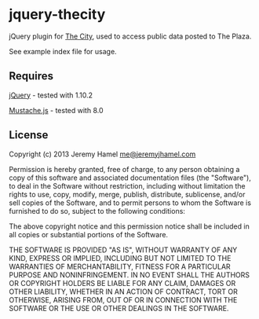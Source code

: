 jquery-thecity
==============

jQuery plugin for [The City](http://www.onthecity.org/), used to access public data posted to The Plaza.

See example index file for usage.


## Requires

[jQuery](https://github.com/jquery/jquery) - tested with 1.10.2

[Mustache.js](https://github.com/janl/mustache.js/) - tested with 8.0



## License
Copyright (c) 2013 Jeremy Hamel me@jeremyjhamel.com

Permission is hereby granted, free of charge, to any person obtaining a copy of this software and associated documentation files (the "Software"), to deal in the Software without restriction, including without limitation the rights to use, copy, modify, merge, publish, distribute, sublicense, and/or sell copies of the Software, and to permit persons to whom the Software is furnished to do so, subject to the following conditions:

The above copyright notice and this permission notice shall be included in all copies or substantial portions of the Software.

THE SOFTWARE IS PROVIDED "AS IS", WITHOUT WARRANTY OF ANY KIND, EXPRESS OR IMPLIED, INCLUDING BUT NOT LIMITED TO THE WARRANTIES OF MERCHANTABILITY, FITNESS FOR A PARTICULAR PURPOSE AND NONINFRINGEMENT. IN NO EVENT SHALL THE AUTHORS OR COPYRIGHT HOLDERS BE LIABLE FOR ANY CLAIM, DAMAGES OR OTHER LIABILITY, WHETHER IN AN ACTION OF CONTRACT, TORT OR OTHERWISE, ARISING FROM, OUT OF OR IN CONNECTION WITH THE SOFTWARE OR THE USE OR OTHER DEALINGS IN THE SOFTWARE.
